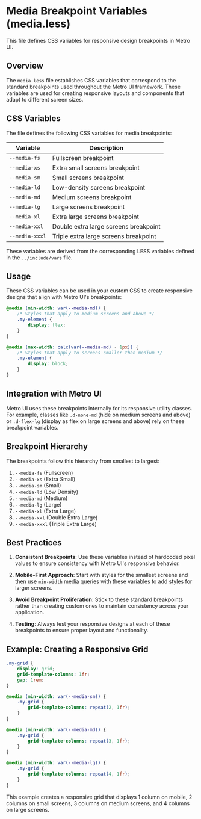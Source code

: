 # Media Breakpoint Variables (media.less)

This file defines CSS variables for responsive design breakpoints in Metro UI.

## Overview

The `media.less` file establishes CSS variables that correspond to the standard breakpoints used throughout the Metro UI framework. These variables are used for creating responsive layouts and components that adapt to different screen sizes.

## CSS Variables

The file defines the following CSS variables for media breakpoints:

| Variable | Description |
|----------|-------------|
| `--media-fs` | Fullscreen breakpoint |
| `--media-xs` | Extra small screens breakpoint |
| `--media-sm` | Small screens breakpoint |
| `--media-ld` | Low-density screens breakpoint |
| `--media-md` | Medium screens breakpoint |
| `--media-lg` | Large screens breakpoint |
| `--media-xl` | Extra large screens breakpoint |
| `--media-xxl` | Double extra large screens breakpoint |
| `--media-xxxl` | Triple extra large screens breakpoint |

These variables are derived from the corresponding LESS variables defined in the `../include/vars` file.

## Usage

These CSS variables can be used in your custom CSS to create responsive designs that align with Metro UI's breakpoints:

```css
@media (min-width: var(--media-md)) {
    /* Styles that apply to medium screens and above */
    .my-element {
        display: flex;
    }
}

@media (max-width: calc(var(--media-md) - 1px)) {
    /* Styles that apply to screens smaller than medium */
    .my-element {
        display: block;
    }
}
```

## Integration with Metro UI

Metro UI uses these breakpoints internally for its responsive utility classes. For example, classes like `.d-none-md` (hide on medium screens and above) or `.d-flex-lg` (display as flex on large screens and above) rely on these breakpoint variables.

## Breakpoint Hierarchy

The breakpoints follow this hierarchy from smallest to largest:

1. `--media-fs` (Fullscreen)
2. `--media-xs` (Extra Small)
3. `--media-sm` (Small)
4. `--media-ld` (Low Density)
5. `--media-md` (Medium)
6. `--media-lg` (Large)
7. `--media-xl` (Extra Large)
8. `--media-xxl` (Double Extra Large)
9. `--media-xxxl` (Triple Extra Large)

## Best Practices

1. **Consistent Breakpoints**: Use these variables instead of hardcoded pixel values to ensure consistency with Metro UI's responsive behavior.

2. **Mobile-First Approach**: Start with styles for the smallest screens and then use `min-width` media queries with these variables to add styles for larger screens.

3. **Avoid Breakpoint Proliferation**: Stick to these standard breakpoints rather than creating custom ones to maintain consistency across your application.

4. **Testing**: Always test your responsive designs at each of these breakpoints to ensure proper layout and functionality.

## Example: Creating a Responsive Grid

```css
.my-grid {
    display: grid;
    grid-template-columns: 1fr;
    gap: 1rem;
}

@media (min-width: var(--media-sm)) {
    .my-grid {
        grid-template-columns: repeat(2, 1fr);
    }
}

@media (min-width: var(--media-md)) {
    .my-grid {
        grid-template-columns: repeat(3, 1fr);
    }
}

@media (min-width: var(--media-lg)) {
    .my-grid {
        grid-template-columns: repeat(4, 1fr);
    }
}
```

This example creates a responsive grid that displays 1 column on mobile, 2 columns on small screens, 3 columns on medium screens, and 4 columns on large screens.